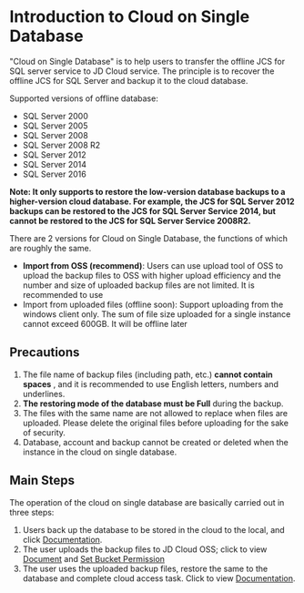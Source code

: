 # Introduction to Cloud on Single Database

"Cloud on Single Database" is to help users to transfer the offline JCS for SQL server service to JD Cloud service. The principle is to recover the offline JCS for SQL Server and backup it to the cloud database.

Supported versions of offline database:

- SQL Server 2000
- SQL Server 2005
- SQL Server 2008
- SQL Server 2008 R2
- SQL Server 2012
- SQL Server 2014
- SQL Server 2016

**Note: It only supports to restore the low-version database backups to a higher-version cloud database. For example, the JCS for SQL Server 2012 backups can be restored to the JCS for SQL Server Service 2014, but cannot be restored to the JCS for SQL Server Service 2008R2.**

There are 2 versions for Cloud on Single Database, the functions of which are roughly the same.
- **Import from OSS (recommend)**: Users can use upload tool of OSS to upload the backup files to OSS with higher upload efficiency and the number and size of uploaded backup files are not limited. It is recommended to use
- Import from uploaded files (offline soon): Support uploading from the windows client only. The sum of file size uploaded for a single instance cannot exceed 600GB. It will be offline later

## Precautions
1. The file name of backup files (including path, etc.) **cannot contain spaces** , and it is recommended to use English letters, numbers and underlines.
2. **The restoring mode of the database must be Full** during the backup.
3. The files with the same name are not allowed to replace when files are uploaded. Please delete the original files before uploading for the sake of security.
4. Database, account and backup cannot be created or deleted when the instance in the cloud on single database.

## Main Steps
The operation of the cloud on single database are basically carried out in three steps:

1. Users back up the database to be stored in the cloud to the local, and click [Documentation](./V2/Backup-Local-Database-v2.md).
2. The user uploads the backup files to JD Cloud OSS; click to view [Document](./V2/Upload-Backup-v2.md) and [Set Bucket Permission](./V2/Grant-File-Privilege-V2.md)
3. The user uses the uploaded backup files, restore the same to the database and complete cloud access task. Click to view [Documentation](./V2/Import-BacBackup-Local-Database-v2.mdup-v2.md).
